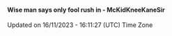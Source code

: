 #### Wise man says only fool rush in - McKidKneeKaneSir
Updated on 16/11/2023 - 16:11:27 (UTC) Time Zone
